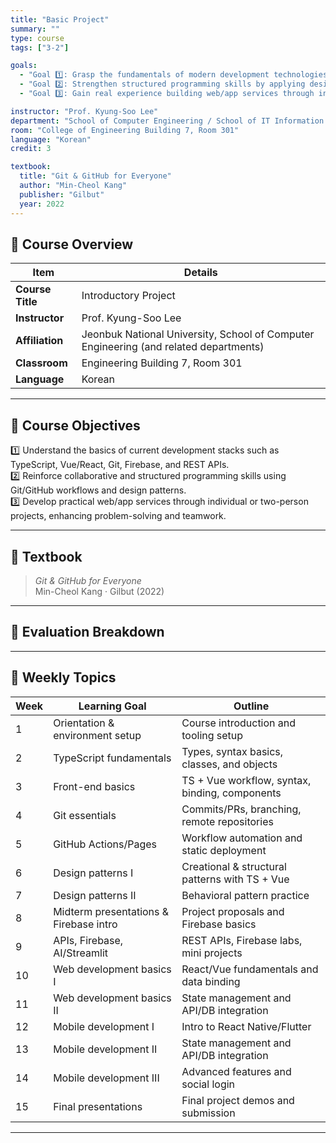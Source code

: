 ```yaml
---
title: "Basic Project"
summary: ""
type: course
tags: ["3-2"]

goals:
  - "Goal 1️⃣: Grasp the fundamentals of modern development technologies (TypeScript, Vue/React, Git, Firebase, APIs, etc.)."
  - "Goal 2️⃣: Strengthen structured programming skills by applying design patterns and collaborating with Git/GitHub."
  - "Goal 3️⃣: Gain real experience building web/app services through individual or pair projects while improving problem-solving and teamwork."

instructor: "Prof. Kyung-Soo Lee"
department: "School of Computer Engineering / School of IT Information Engineering / School of Computer & Artificial Intelligence, JBNU"
room: "College of Engineering Building 7, Room 301"
language: "Korean"
credit: 3

textbook:
  title: "Git & GitHub for Everyone"
  author: "Min-Cheol Kang"
  publisher: "Gilbut"
  year: 2022
---
```


<!--more-->

## 📘 Course Overview

| Item | Details |
|------|---------|
| **Course Title** | Introductory Project |
| **Instructor** | Prof. Kyung-Soo Lee |
| **Affiliation** | Jeonbuk National University, School of Computer Engineering (and related departments) |
| **Classroom** | Engineering Building 7, Room 301 |
| **Language** | Korean |

---

## 🎯 Course Objectives

1️⃣ Understand the basics of current development stacks such as TypeScript, Vue/React, Git, Firebase, and REST APIs.  
2️⃣ Reinforce collaborative and structured programming skills using Git/GitHub workflows and design patterns.  
3️⃣ Develop practical web/app services through individual or two-person projects, enhancing problem-solving and teamwork.

---

## 📖 Textbook

> *Git & GitHub for Everyone*  
> Min-Cheol Kang · Gilbut (2022)

---

## 🧮 Evaluation Breakdown

<canvas id="chart-introproj" width="400" height="400"></canvas>
<script src="https://cdn.jsdelivr.net/npm/chart.js"></script>
<script>
const cIP = document.getElementById('chart-introproj');
new Chart(cIP, {
  type: 'pie',
  data: {
    labels: ['Midterm Exam', 'Final Exam', 'Attendance', 'Assignments', 'Presentation/Discussion', 'Participation', 'Other'],
    datasets: [{ data: [20, 40, 10, 20, 10, 0, 0], backgroundColor: ['#9ad0f5','#ffb7b2','#ffdac1','#b5ead7','#c7ceea','#f6a5c0','#cfd8dc'], borderColor:'#222', borderWidth:2 }]
  },
  options: { plugins:{ legend:{ position:'bottom' } } }
});
</script>

---

## 📆 Weekly Topics

| Week | Learning Goal | Outline |
|------|---------------|---------|
| 1 | Orientation & environment setup | Course introduction and tooling setup |
| 2 | TypeScript fundamentals | Types, syntax basics, classes, and objects |
| 3 | Front-end basics | TS + Vue workflow, syntax, binding, components |
| 4 | Git essentials | Commits/PRs, branching, remote repositories |
| 5 | GitHub Actions/Pages | Workflow automation and static deployment |
| 6 | Design patterns I | Creational & structural patterns with TS + Vue |
| 7 | Design patterns II | Behavioral pattern practice |
| 8 | Midterm presentations & Firebase intro | Project proposals and Firebase basics |
| 9 | APIs, Firebase, AI/Streamlit | REST APIs, Firebase labs, mini projects |
| 10 | Web development basics I | React/Vue fundamentals and data binding |
| 11 | Web development basics II | State management and API/DB integration |
| 12 | Mobile development I | Intro to React Native/Flutter |
| 13 | Mobile development II | State management and API/DB integration |
| 14 | Mobile development III | Advanced features and social login |
| 15 | Final presentations | Final project demos and submission |

---
